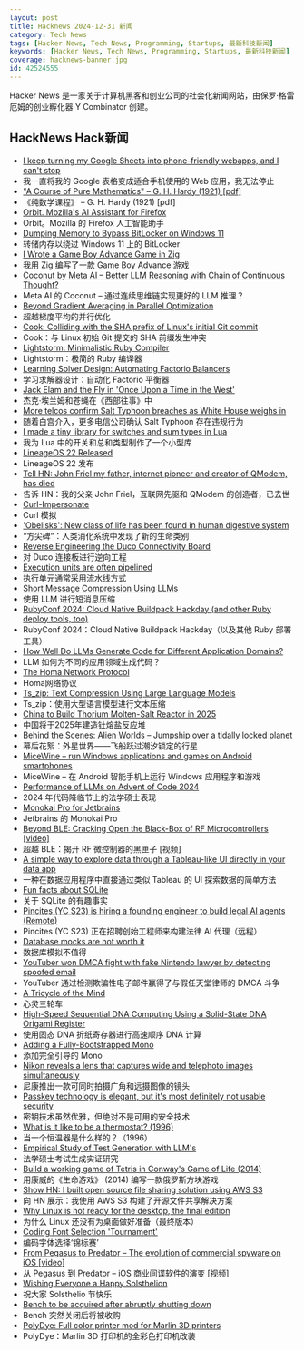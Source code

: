 ```yaml
---
layout: post
title: Hacknews 2024-12-31 新闻
category: Tech News
tags: [Hacker News, Tech News, Programming, Startups, 最新科技新闻]
keywords: [Hacker News, Tech News, Programming, Startups, 最新科技新闻]
coverage: hacknews-banner.jpg
id: 42524555
---
```


Hacker News 是一家关于计算机黑客和创业公司的社会化新闻网站，由保罗·格雷厄姆的创业孵化器 Y Combinator 创建。

## HackNews Hack新闻

- [I keep turning my Google Sheets into phone-friendly webapps, and I can't stop](https://arstechnica.com/gadgets/2024/12/making-tiny-no-code-webapps-out-of-spreadsheets-is-a-weirdly-fulfilling-hobby/)
- 我一直将我的 Google 表格变成适合手机使用的 Web 应用，我无法停止
- ["A Course of Pure Mathematics" – G. H. Hardy (1921) [pdf]](https://www.gutenberg.org/files/38769/38769-pdf.pdf)
- 《纯数学课程》 – G. H. Hardy (1921) [pdf]
- [Orbit. Mozilla's AI Assistant for Firefox](https://orbitbymozilla.com/)
- Orbit。Mozilla 的 Firefox 人工智能助手
- [Dumping Memory to Bypass BitLocker on Windows 11](https://noinitrd.github.io/Memory-Dump-UEFI/)
- 转储内存以绕过 Windows 11 上的 BitLocker
- [I Wrote a Game Boy Advance Game in Zig](https://jonot.me/posts/zig-gba/)
- 我用 Zig 编写了一款 Game Boy Advance 游戏
- [Coconut by Meta AI – Better LLM Reasoning with Chain of Continuous Thought?](https://aipapersacademy.com/chain-of-continuous-thought/)
- Meta AI 的 Coconut – 通过连续思维链实现更好的 LLM 推理？
- [Beyond Gradient Averaging in Parallel Optimization](https://arxiv.org/abs/2412.18052)
- 超越梯度平均的并行优化
- [Cook: Colliding with the SHA prefix of Linux's initial Git commit](https://lwn.net/Articles/1003797/)
- Cook：与 Linux 初始 Git 提交的 SHA 前缀发生冲突
- [Lightstorm: Minimalistic Ruby Compiler](https://blog.llvm.org/posts/2024-12-03-minimalistic-ruby-compiler/)
- Lightstorm：极简的 Ruby 编译器
- [Learning Solver Design: Automating Factorio Balancers](https://gianlucaventurini.com/posts/2024/factorio-sat)
- 学习求解器设计：自动化 Factorio 平衡器
- [Jack Elam and the Fly in 'Once Upon a Time in the West'](https://pov.imv.au.dk/Issue_24/section_1/artc4A.html)
- 杰克·埃兰姆和苍蝇在《西部往事》中
- [More telcos confirm Salt Typhoon breaches as White House weighs in](https://www.theregister.com/2024/12/30/att_verizon_confirm_salt_typhoon_breach/)
- 随着白宫介入，更多电信公司确认 Salt Typhoon 存在违规行为
- [I made a tiny library for switches and sum types in Lua](https://github.com/alurm/lua-match)
- 我为 Lua 中的开关和总和类型制作了一个小型库
- [LineageOS 22 Released](https://lineageos.org/Changelog-29/)
- LineageOS 22 发布
- [Tell HN: John Friel my father, internet pioneer and creator of QModem, has died]()
- 告诉 HN：我的父亲 John Friel，互联网先驱和 QModem 的创造者，已去世
- [Curl-Impersonate](https://github.com/lexiforest/curl-impersonate)
- Curl 模拟
- ['Obelisks': New class of life has been found in human digestive system](https://www.sciencealert.com/obelisks-entirely-new-class-of-life-has-been-found-in-the-human-digestive-system)
- “方尖碑”：人类消化系统中发现了新的生命类别
- [Reverse Engineering the Duco Connectivity Board](https://github.com/kokx/duco-analysis)
- 对 Duco 连接板进行逆向工程
- [Execution units are often pipelined](https://blog.xoria.org/pipelining/)
- 执行单元通常采用流水线方式
- [Short Message Compression Using LLMs](https://bellard.org/ts_sms/)
- 使用 LLM 进行短消息压缩
- [RubyConf 2024: Cloud Native Buildpack Hackday (and other Ruby deploy tools, too)](https://www.schneems.com/rubyconf-2024-hackday/)
- RubyConf 2024：Cloud Native Buildpack Hackday（以及其他 Ruby 部署工具）
- [How Well Do LLMs Generate Code for Different Application Domains?](https://arxiv.org/abs/2412.18573)
- LLM 如何为不同的应用领域生成代码？
- [The Homa Network Protocol](https://lwn.net/SubscriberLink/1003059/41b1d2ea281b6779/)
- Homa网络协议
- [Ts_zip: Text Compression Using Large Language Models](https://bellard.org/ts_zip/)
- Ts_zip：使用大型语言模型进行文本压缩
- [China to Build Thorium Molten-Salt Reactor in 2025](https://spectrum.ieee.org/chinas-thorium-molten-salt-reactor)
- 中国将于2025年建造钍熔盐反应堆
- [Behind the Scenes: Alien Worlds – Jumpship over a tidally locked planet](https://www.blendernation.com/2024/12/24/behind-the-scenes-alien-worlds-jumpship-over-a-tidally-locked-planet/)
- 幕后花絮：外星世界——飞船跃过潮汐锁定的行星
- [MiceWine – run Windows applications and games on Android smartphones](https://github.com/KreitinnSoftware/MiceWine-Application)
- MiceWine – 在 Android 智能手机上运行 Windows 应用程序和游戏
- [Performance of LLMs on Advent of Code 2024](https://www.jerpint.io/blog/advent-of-code-llms/)
- 2024 年代码降临节上的法学硕士表现
- [Monokai Pro for Jetbrains](https://monokai.pro/jetbrains)
- Jetbrains 的 Monokai Pro
- [Beyond BLE: Cracking Open the Black-Box of RF Microcontrollers [video]](https://media.ccc.de/v/38c3-beyond-ble-cracking-open-the-black-box-of-rf-microcontrollers)
- 超越 BLE：揭开 RF 微控制器的黑匣子 [视频]
- [A simple way to explore data through a Tableau-like UI directly in your data app](https://github.com/panel-extensions/panel-graphic-walker)
- 一种在数据应用程序中直接通过类似 Tableau 的 UI 探索数据的简单方法
- [Fun facts about SQLite](https://avi.im/blag/2024/sqlite-facts/)
- 关于 SQLite 的有趣事实
- [Pincites (YC S23) is hiring a founding engineer to build legal AI agents (Remote)](https://www.ycombinator.com/companies/pincites/jobs)
- Pincites (YC S23) 正在招聘创始工程师来构建法律 AI 代理（远程）
- [Database mocks are not worth it](https://www.shayon.dev/post/2024/365/database-mocks-are-just-not-worth-it/)
- 数据库模拟不值得
- [YouTuber won DMCA fight with fake Nintendo lawyer by detecting spoofed email](https://arstechnica.com/tech-policy/2024/12/youtuber-won-dmca-fight-with-fake-nintendo-lawyer-by-detecting-spoofed-email/)
- YouTuber 通过检测欺骗性电子邮件赢得了与假任天堂律师的 DMCA 斗争
- [A Tricycle of the Mind](https://marcusb.org/posts/2024/12/a-tricycle-of-the-mind/)
- 心灵三轮车
- [High-Speed Sequential DNA Computing Using a Solid-State DNA Origami Register](https://pubs.acs.org/doi/full/10.1021/acscentsci.4c01557)
- 使用固态 DNA 折纸寄存器进行高速顺序 DNA 计算
- [Adding a Fully-Bootstrapped Mono](https://guix.gnu.org/en/blog/2024/adding-a-fully-bootstrapped-mono/)
- 添加完全引导的 Mono
- [Nikon reveals a lens that captures wide and telephoto images simultaneously](https://www.digitalcameraworld.com/cameras/dash-cams/nikon-reveals-incredible-lens-that-captures-wide-and-telephoto-images-simultaneously)
- 尼康推出一款可同时拍摄广角和远摄图像的镜头
- [Passkey technology is elegant, but it's most definitely not usable security](https://arstechnica.com/security/2024/12/passkey-technology-is-elegant-but-its-most-definitely-not-usable-security/)
- 密钥技术虽然优雅，但绝对不是可用的安全技术
- [What is it like to be a thermostat? (1996)](https://annakaharris.com/chalmers/)
- 当一个恒温器是什么样的？（1996）
- [Empirical Study of Test Generation with LLM's](https://arxiv.org/abs/2406.18181)
- 法学硕士考试生成实证研究
- [Build a working game of Tetris in Conway's Game of Life (2014)](https://codegolf.stackexchange.com/questions/11880/build-a-working-game-of-tetris-in-conways-game-of-life)
- 用康威的《生命游戏》 (2014) 编写一款俄罗斯方块游戏
- [Show HN: I built open source file sharing solution using AWS S3](https://s3-file-share-for-free-35n2u.kinsta.app/)
- 向 HN 展示：我使用 AWS S3 构建了开源文件共享解决方案
- [Why Linux is not ready for the desktop, the final edition](https://itvision.altervista.org/why.linux.is.not.ready.for.the.desktop.final.html)
- 为什么 Linux 还没有为桌面做好准备（最终版本）
- [Coding Font Selection 'Tournament'](https://daringfireball.net/linked/2024/12/24/coding-font-selection-tournament)
- 编码字体选择‘锦标赛’
- [From Pegasus to Predator – The evolution of commercial spyware on iOS [video]](https://media.ccc.de/v/38c3-from-pegasus-to-predator-the-evolution-of-commercial-spyware-on-ios)
- 从 Pegasus 到 Predator – iOS 商业间谍软件的演变 [视频]
- [Wishing Everyone a Happy Solsthelion](https://www.solipsys.co.uk/ZimExpt/Solsthelion.html)
- 祝大家 Solsthelio 节快乐
- [Bench to be acquired after abruptly shutting down](https://techcrunch.com/2024/12/30/bench-to-be-acquired-after-abruptly-shutting-down/)
- Bench 突然关闭后将被收购
- [PolyDye: Full color printer mod for Marlin 3D printers](https://github.com/cooljjj33/PolyDye)
- PolyDye：Marlin 3D 打印机的全彩色打印机改装

